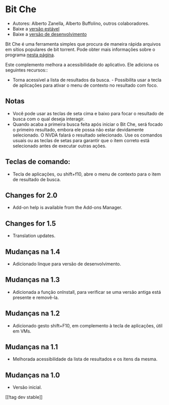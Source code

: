 # Bit Che #
*	 Autores: Alberto Zanella, Alberto Buffolino, outros colaboradores.
*	 Baixe a [versão estável][1]
*	 Baixe a [versão de desenvolvimento][3]

Bit Che é uma ferramenta simples que procura de maneira rápida arquivos em
sítios populares de bit torrent.  Pode obter mais informações sobre o
programa [nesta página][2].

Este complemento melhora a acessibilidade do aplicativo. Ele adiciona os
seguintes recursos::

- Torna acessível a lista de resultados da busca.  - Possibilita usar a
tecla de aplicações para ativar o menu de contexto no resultado com foco.


## Notas ##
*	 Você pode usar as teclas de seta cima e baixo para focar o resultado de
   busca com o qual deseja interagir.
*	 Quando acaba a primeira busca feita após iniciar o Bit Che, será focado o
   primeiro resultado, embora ele possa não estar devidamente selecionado. O
   NVDA falará o resultado selecionado. Use os comandos usuais ou as teclas
   de setas para garantir que o item correto está selecionado antes de
   executar outras ações.


## Teclas de comando: ##
*	Tecla de aplicações, ou shift+f10, abre o menu de contexto para o item de
  resultado de busca.


## Changes for 2.0 ##
* Add-on help is available from the Add-ons Manager.

## Changes for 1.5 ##
* Translation updates.

## Mudanças na 1.4 ##
*	 Adicionado linque para versão de desenvolvimento.

## Mudanças na 1.3 ##
*	 Adicionada a função  onInstall, para verificar se uma versão antiga está
   presente e removê-la.

## Mudanças na 1.2 ##
*	 Adicionado gesto shift+F10, em complemento à tecla de aplicações, útil em
   VMs.

## Mudanças na 1.1 ##
*	 Melhorada acessibilidade da lista de resultados e os itens da mesma.

## Mudanças na 1.0 ##
*	 Versão inicial.

[[!tag dev stable]]

[1]: http://addons.nvda-project.org/files/get.php?file=bc

[2]: http://www.convivea.com

[3]: http://addons.nvda-project.org/files/get.php?file=bc-dev
